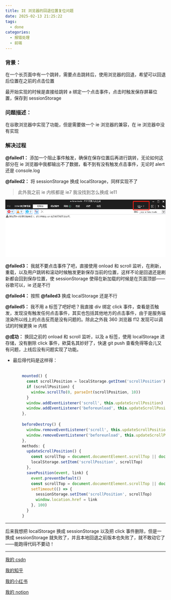 ```yaml
---
title: IE 浏览器的回退位置复位问题
date: 2025-02-13 21:25:22
tags:
  - done
categories:
  - 报错处理
  - 前端
---
```


### 背景：

在一个长页面中有一个跳转，需要点击跳转后，使用浏览器的回退，希望可以回退后位置在之前的点击位置

最开始实现的时候是直接给跳转 a 绑定一个点击事件，点击时触发保存屏幕位置，保存到 sessionStorage

### 问题描述：

在谷歌浏览器中实现了功能，但是需要做一个 ie 浏览器的兼容，在 ie 浏览器中没有实现

### 解决过程

**@failed1：** 添加一个阻止事件触发，确保在保存位置后再进行跳转，无论如何这部分在 ie 浏览器中我都输出不了数据，看不到有没有触发点击事件，无论时 alert 还是 console.log

**@failed2：** 将 sessionStorage 换成 localStorage，同样实现不了

> 此外我之前 ie 内核都是 ie7 我没找到怎么换成 ie11

![](IE-浏览器的回退位置复位问题/image.png)

**@failed3：** 我就不要点击事件了吧，直接使用 onload 和 scroll 监听，在刷新，重载，以及用户跳转和滚动时候触发更新保存当前的位置，这样不论是回退还是刷新都会回到保存位置，使 sessionStorage 使得在新加载的时候是在页面顶部——谷歌可以，ie 还是不行

**@failed4：** 按照 **@failed3** 换成 localStorage 还是不行

**@failed5：** 我不用 a 标签了吧好吧？我直接 div 绑定 click 事件，查看是否触发，发现没有触发任何点击事件，其实也包括其他地方的点击事件，由于是服务端渲染所以线上的点击反而是没有问题的。除此之外我 360 浏览器 f12 发现可以调试的时候更换 ie 内核

**@成功：** 换回之前的 onload 和 scroll 监听，以及 a 标签，使用 localStorage 进存储，没有删除 click 事件，欸莫名其妙好了，快速 git push 查看免得等会儿又有问题，上线后没有问题实现了功能。

- 最后得代码是这样得：

  ```jsx

      mounted() {
        const scrollPosition = localStorage.getItem('scrollPosition')
        if (scrollPosition) {
          window.scrollTo(0, parseInt(scrollPosition, 10))
        }
        window.addEventListener('scroll', this.updateScrollPosition)
        window.addEventListener('beforeunload', this.updateScrollPosition)
      },

      beforeDestroy() {
        window.removeEventListener('scroll', this.updateScrollPosition)
        window.removeEventListener('beforeunload', this.updateScrollPosition)
      },
      methods: {
        updateScrollPosition() {
          const scrollTop = document.documentElement.scrollTop || document.body.scrollTop
          localStorage.setItem('scrollPosition', scrollTop)
        },
        savePosition(event, link) {
          event.preventDefault()
          const scrollTop = document.documentElement.scrollTop || document.body.scrollTop
          setTimeout(() => {
            sessionStorage.setItem('scrollPosition', scrollTop)
            window.location.href = link
          }, 100)
        }
      }
  ```

---

后来我想把 localStorage 换成 sessionStorage 以及把 click 事件删除，但是一换成 sessionStorage 就失败了，并且本地回退之前版本也失败了，就不敢动它了——能跑得代码不要动！

---

[我的 csdn](https://blog.csdn.net/m0_73518637/article/details/145548972?sharetype=blogdetail&sharerId=145548972&sharerefer=PC&sharesource=m0_73518637&spm=1011.2480.3001.8118)

[我的知乎](https://zhuanlan.zhihu.com/p/22733789446)

[我的小红书](https://www.xiaohongshu.com/explore/67a994c5000000001800b25e?xsec_token=GBYfMO1iBbTzG64eOWOUCKJ8ZTwW3twFfJxERc0W-IVls%3D&xsec_source=pc_creatormng)

[我的 notion](https://jueer33.notion.site/IE-1964cdfbb24080f38638d199eb5a5755?pvs=74)
